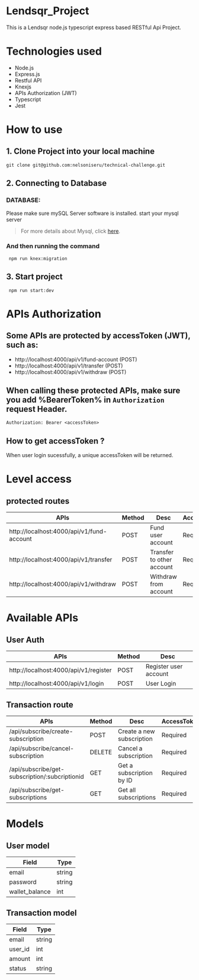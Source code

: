 # Lendsqr_Project

This is a Lendsqr node.js typescript express based RESTful Api Project.

# Technologies used
-   Node.js
-   Express.js
-   Restful API
-   Knexjs
-   APIs Authorization (JWT)
-   Typescript
-   Jest


# How to use

## 1. Clone Project into your local machine

```
git clone git@github.com:nelsoniseru/technical-challenge.git
```



## 2. Connecting to Database

### DATABASE:

Please make sure mySQL Server software is installed.
start your mysql server

> For more details about Mysql, click [here](https://mysql.com).

### And then running the command

```
 npm run knex:migration
```

## 3. Start project
```
 npm run start:dev
```

# APIs Authorization

## Some APIs are protected by accessToken (JWT), such as:

-   http://localhost:4000/api/v1/fund-account  (POST)
-   http://localhost:4000/api/v1/transfer      (POST)
-   http://localhost:4000/api/v1/withdraw      (POST)
 

## When calling these protected APIs, make sure you add %BearerToken% in `Authorization` request Header.
```
Authorization: Bearer <accessToken>
```

## How to get accessToken ?

When user login sucessfully, a unique accessToken will be returned.

# Level access

## protected routes
 
| APIs                                            | Method | Desc                        | AccessToken |
| ----------------------------------------------- | ------ |------------------------     | ------------|
|  http://localhost:4000/api/v1/fund-account      | POST   | Fund user account           | Required    |
|  http://localhost:4000/api/v1/transfer          | POST   | Transfer to other account   | Required    |
|  http://localhost:4000/api/v1/withdraw          | POST   | Withdraw from account       | Required    |



# Available APIs

## User Auth


| APIs                                  | Method |         Desc          |
|-------------------------------------- |--------|---------------------- |
| http://localhost:4000/api/v1/register |  POST  | Register user account |
| http://localhost:4000/api/v1/login    |  POST  | User Login            |

## Transaction route

| APIs                                            | Method | Desc                        | AccessToken |
| ----------------------------------------------- | ------ |------------------------     | ------------|
| /api/subscribe/create-subscription              | POST   | Create a new subscription   | Required    |
| /api/subscribe/cancel-subscription              | DELETE |  Cancel a subscription      | Required    |
| /api/subscribe/get-subscription/:subcriptionid  | GET    | Get a subscription by ID    | Required    |
| /api/subscribe/get-subscriptions                | GET    | Get all subscriptions       | Required    |

# Models
## User model
| Field           | Type   | 
| --------------- | ------ |
| email           | string |
| password        | string | 
| wallet_balance  | int    |  


## Transaction model
| Field           | Type   | 
| --------------- | ------ |
| email           | string |
| user_id         | int    | 
| amount          | int    | 
| status          | string | 





